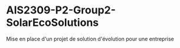 # AIS2309-P2-Group2-SolarEcoSolutions
Mise en place d'un projet de solution d'évolution pour une entreprise
